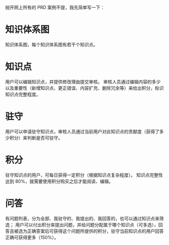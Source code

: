 抛开网上所有的 PRD 案例不提，我先简单写一下：

# 知识体系图
知识体系图，每个知识体系图有若干个知识点。

# 知识点
用户可以编辑知识点，并提供修改理由提交审核。
审核人员通过编辑内容的多少以及重要性（新增知识点、更正错误、内容扩充、删除冗余等）来给出积分，标识知识点完整程度。

# 驻守
用户可以申请驻守知识点，审核人员通过当前用户对此知识点的贡献度（获得了多少积分）来判断是否可驻守。

# 积分
驻守知识点的用户，可每日获得一定积分（根据知识点复杂程度）。
知识点完整性达到 80%，就需要使用积分购买之后才能阅读、编辑。

# 问答
有问题列表，分为全部、我驻守的、我提出的、我回答的，也可以通过知识点来筛选；
用户可以付出积分来提出问题，并给问题分配属于哪个知识点（可多选），回答且被选为正确答案后可获得这个问题所提供的积分，驻守当前知识点的用户回答正确可获得更多（150%）。
